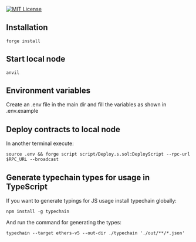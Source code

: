 [![MIT License][license-shield]][license-url]

## Installation

```
forge install
```

## Start local node

```
anvil
```

## Environment variables

Create an .env file in the main dir and fill the variables as shown in .env.example

## Deploy contracts to local node

In another terminal execute:

```
source .env && forge script script/Deploy.s.sol:DeployScript --rpc-url $RPC_URL --broadcast
```

## Generate typechain types for usage in TypeScript

If you want to generate typings for JS usage install typechain globally:

```
npm install -g typechain
```

And run the command for generating the types:

```
typechain --target ethers-v5 --out-dir ./typechain './out/**/*.json'
```

[license-url]: https://github.com/LimeChain/tx-inclusion-contracts/blob/main/LICENSE.txt
[license-shield]: https://img.shields.io/badge/License-MIT-green.svg

